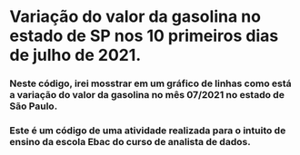 # Variação do valor da gasolina no estado de SP nos 10 primeiros dias de julho de 2021.

### Neste código, irei mosstrar em um gráfico de linhas como está a variação do valor da gasolina no mês 07/2021 no estado de São Paulo.

### Este é um código de uma atividade realizada para o intuito de ensino da escola Ebac do curso de analista de dados.

